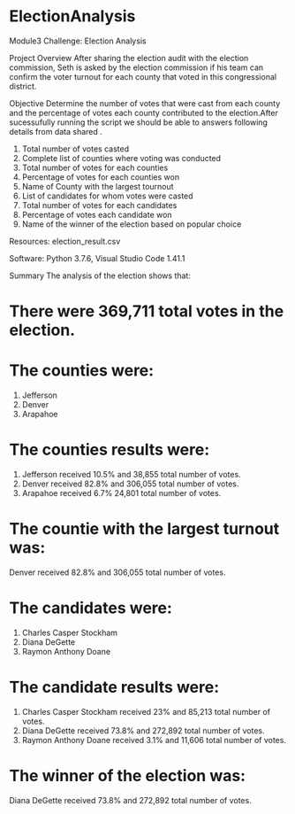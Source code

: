 # ElectionAnalysis
Module3 Challenge: Election Analysis

Project Overview
 After sharing the election audit with the election commission, Seth is asked by the election commission if his team can confirm the voter turnout for each county that voted in this congressional district. 

 Objective 
 Determine the number of votes that were cast from each county and the percentage of votes each county contributed to the election.After sucessufully running the script we should be able to answers following details from data shared .

1. Total number of votes casted
2. Complete list of counties where voting was conducted 
3. Total number of votes for each counties
4. Percentage of votes for each counties won
5. Name of County with the largest tournout
6. List of candidates for whom votes were casted
7. Total number of votes for each candidates
8. Percentage of votes each candidate won
9. Name of the winner of the election based on popular choice 

Resources: election_result.csv

Software: Python 3.7.6, Visual Studio Code 1.41.1

Summary
The analysis of the election shows that:
# There were 369,711 total votes in the election.
# The counties were:
1. Jefferson
2. Denver
3. Arapahoe
# The counties results were:
1. Jefferson received 10.5% and 38,855 total number of votes.
2. Denver received 82.8% and 306,055 total number of votes.
3. Arapahoe received 6.7% 24,801 total number of votes.
# The countie with the largest turnout was:
Denver received 82.8% and 306,055 total number of votes.
# The candidates were:
1. Charles Casper Stockham
2. Diana DeGette
3. Raymon Anthony Doane
# The candidate results were:
1. Charles Casper Stockham received 23% and 85,213 total number of votes.
2. Diana DeGette received 73.8% and 272,892 total number of votes.
3. Raymon Anthony Doane received 3.1% and 11,606 total number of votes.
# The winner of the election was:
Diana DeGette received 73.8% and 272,892 total number of votes.
